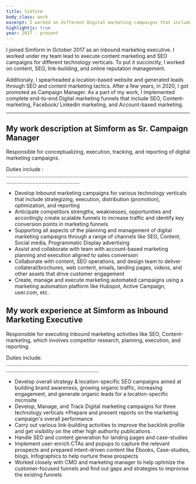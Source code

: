 ```yaml
---
title: Simform
body_class: work
excerpt: I worked on different Digital marketing campaigns that includes SEO, Content marketing, Social media promotions, and Account-based marketing.
highlightjs: true
year: 2017 - present
---
```


I joined Simform in October 2017 as an inbound marketing executive. I worked under my team lead to execute content marketing and SEO campaigns for different technology verticals. To put it succinctly, I worked on content, SEO, link-building, and online reputation management. 

Additionaly, I spearheaded a location-based website and generated leads through SEO and content marketing tactics.  After a few years, in 2020, I got promoted as Campaign Manager. As a part of my work, I implemented complete end-to-end Digital marketing funnels that include SEO, Content-marketing, Facebook/ Linkedin marketing, and Account-based marketing. 

---

## My work description at Simform as Sr. Campaign Manager

Responsible for conceptualizing, execution, tracking, and reporting of digital marketing campaigns.

Duties include :
..............................................................................................................................................................................
* Develop Inbound marketing campaigns for various technology verticals that include strategizing, execution, distribution (promotion), optimization, and reporting
* Anticipate competitors strengths, weaknesses, opportunities and accordingly create scalable funnels to increase traffic and identify key conversion points in marketing funnels
* Supporting all aspects of the planning and management of digital marketing
campaigns through a range of channels like SEO, Content, Social media, Programmatic Display advertising
* Assist and collaborate with team with account-based marketing planning and execution aligned to sales conversion
* Collaborate with content, SEO operations, and design team to deliver collateral/brochures, web content, emails, landing pages, videos, and other assets that drive customer engagement
* Create, manage and execute marketing automated campaigns using a marketing automation platform like Hubspot, Active Campaign, user.com, etc.

## My work experience at Simform as Inbound Marketing Executive

Responsible for executing Inbound marketing activities like SEO, Content-marketing, which involves competitor research, planning, execution, and reporting.

Duties include:
...........................................................................................................................................................................................

* Develop overall strategy & location-specific SEO campaigns aimed at building brand awareness, growing organic traffic, increasing engagement, and generate organic leads for a location-specific microsite
* Develop, Manage, and Track Digital marketing campaigns for three technology verticals
*Prepare and present reports on the marketing campaign's overall performance
* Carry out various link-building activities to improve the backlink profile and get visibility on the other high authority publications.
* Handle SEO and content generation for landing pages and case-studies
* Implement user-enrich CTAs and popups to capture the relevant prospects and prepared intent-driven content like Ebooks, Case-studies, blogs, Infographics to help nurture these prospects
* Worked closely with CMO and marketing manager to help optimize the customer-focused funnels and find out gaps and strategies to improvise the existing funnels